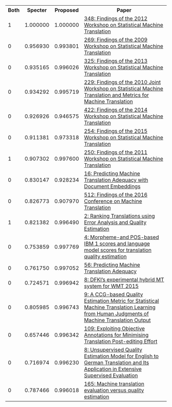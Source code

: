 <html><table><tr>
<th>Both</th>
<th>Specter</th>
<th>Proposed</th>
<th>Paper</th>
</tr>
<tr>
<td>1</td>
<td>1.000000</td>
<td>1.000000</td>
<td><a href="https://www.semanticscholar.org/paper/cd17f62533ed110e6b31979f18680a4c6feb15a5">348: Findings of the 2012 Workshop on Statistical Machine Translation</a></td>
</tr>
<tr>
<td>0</td>
<td>0.956930</td>
<td>0.993801</td>
<td><a href="https://www.semanticscholar.org/paper/319ac2dd69f75ef281fe4652dad97a32a0b8f4ac">269: Findings of the 2009 Workshop on Statistical Machine Translation</a></td>
</tr>
<tr>
<td>0</td>
<td>0.935165</td>
<td>0.996026</td>
<td><a href="https://www.semanticscholar.org/paper/7de66a09cd23f05859a95fa55616b515acab71e9">325: Findings of the 2013 Workshop on Statistical Machine Translation</a></td>
</tr>
<tr>
<td>0</td>
<td>0.934292</td>
<td>0.995719</td>
<td><a href="https://www.semanticscholar.org/paper/da6918ed87095d1313bd20606a934f899d4084b0">229: Findings of the 2010 Joint Workshop on Statistical Machine Translation and Metrics for Machine Translation</a></td>
</tr>
<tr>
<td>0</td>
<td>0.926926</td>
<td>0.946575</td>
<td><a href="https://www.semanticscholar.org/paper/5ec85a0d88adcc4344bb5cc81b0d1aef9bcd8dcc">422: Findings of the 2014 Workshop on Statistical Machine Translation</a></td>
</tr>
<tr>
<td>0</td>
<td>0.911381</td>
<td>0.973318</td>
<td><a href="https://www.semanticscholar.org/paper/feb420a4ac7c5719d51480053cd3e8669d5f2062">254: Findings of the 2015 Workshop on Statistical Machine Translation</a></td>
</tr>
<tr>
<td>1</td>
<td>0.907302</td>
<td>0.997600</td>
<td><a href="https://www.semanticscholar.org/paper/2d60175fa4c4d2f9339d95f7ae2c5ce30c11575d">250: Findings of the 2011 Workshop on Statistical Machine Translation</a></td>
</tr>
<tr>
<td>0</td>
<td>0.830147</td>
<td>0.928234</td>
<td><a href="https://www.semanticscholar.org/paper/19ed32e41d9b1570c29463ef0359198257f4de41">16: Predicting Machine Translation Adequacy with Document Embeddings</a></td>
</tr>
<tr>
<td>0</td>
<td>0.826773</td>
<td>0.907970</td>
<td><a href="https://www.semanticscholar.org/paper/1a327709cc53ff9e52454e50a643abf4a0ac92af">512: Findings of the 2016 Conference on Machine Translation</a></td>
</tr>
<tr>
<td>1</td>
<td>0.821382</td>
<td>0.996490</td>
<td><a href="https://www.semanticscholar.org/paper/cf56e47fd75b4e5f589183e06e13c377003ce067">2: Ranking Translations using Error Analysis and Quality Estimation</a></td>
</tr>
<tr>
<td>0</td>
<td>0.753859</td>
<td>0.997769</td>
<td><a href="https://www.semanticscholar.org/paper/4139e06f33a0b0445add3c36ec8c4d1ef25a0bf2">4: Morpheme-and POS-based IBM 1 scores and language model scores for translation quality estimation</a></td>
</tr>
<tr>
<td>0</td>
<td>0.761750</td>
<td>0.997052</td>
<td><a href="https://www.semanticscholar.org/paper/59ec7011c9895e917809133e7d30e56b915f1db4">56: Predicting Machine Translation Adequacy</a></td>
</tr>
<tr>
<td>0</td>
<td>0.724571</td>
<td>0.996942</td>
<td><a href="https://www.semanticscholar.org/paper/0f604b246b9e1455527fe4e15a640bed5440a0d0">8: DFKI’s experimental hybrid MT system for WMT 2015</a></td>
</tr>
<tr>
<td>0</td>
<td>0.805985</td>
<td>0.996743</td>
<td><a href="https://www.semanticscholar.org/paper/f0da9597683a6e349a9dd586d051c6bfb8c0157e">9: A CCG-based Quality Estimation Metric for Statistical Machine Translation Learning from Human Judgments of Machine Translation Output</a></td>
</tr>
<tr>
<td>0</td>
<td>0.657446</td>
<td>0.996342</td>
<td><a href="https://www.semanticscholar.org/paper/0e3d3634ad7ace80cbead5689ee776cc5b0f31ea">109: Exploiting Objective Annotations for Minimising Translation Post-editing Effort</a></td>
</tr>
<tr>
<td>0</td>
<td>0.716974</td>
<td>0.996230</td>
<td><a href="https://www.semanticscholar.org/paper/6b4f1f6bbdcfb9abd6f358e20a923d799c219779">8: Unsupervised Quality Estimation Model for English to German Translation and Its Application in Extensive Supervised Evaluation</a></td>
</tr>
<tr>
<td>0</td>
<td>0.787466</td>
<td>0.996018</td>
<td><a href="https://www.semanticscholar.org/paper/b028f31bcd64a4e07569891a32f3338be430fc72">165: Machine translation evaluation versus quality estimation</a></td>
</tr>
</table></html>
